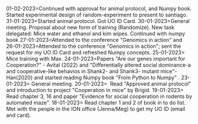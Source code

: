 01-02-2023=Continued with approval for animal protocol, and Numpy book. Started experimental design of random-experiment to present to santiago.
31-01-2023=Started animal protocol. Got UO ID Card.
30-01-2023=General meeting. Proposal about new form of training (Randomize). New task delegated: Mice water and ethanol and kim wipes. Continued with numpy book
27-01-2023=Attended to the conference "Genomics in action" and 
26-01-2023=Attended to the conference "Genomics in action"; sent the request for my UO ID Card and refreshed Numpy concepts.
25-01-2023= Mice training with Max.
24-01-2023=Papers "Are our genes important for Cooperation?" - Avital (2022) and "Differentially altered social dominance-a and cooperative-like behavios in Shank2- and Shank3- mutant mice"-Han(2020) and started reading Numpy book "From Python to Numpy" .
23-01-2023= General meeting.
20-01-2023=  Read "Approved animal protocol" and introduction to project "Cooperation in mice" by Brigid.
19-01-2023= Read chapter 3, 16 and paper "Evidence for social cooperation in rodents by automated maze".
18-01-2023= Read chapter 1 and 2 of book in to do list. Met with the people in the ION office (Jenna/Meg) to get my UO ID (email and card).